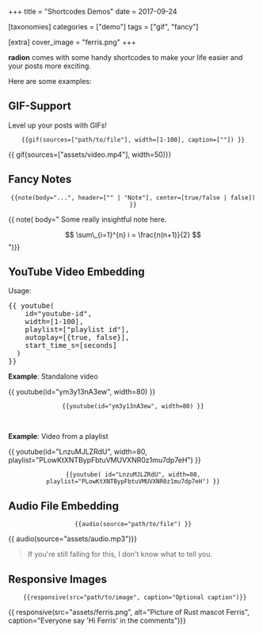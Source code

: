 +++
title = "Shortcodes Demos"
date = 2017-09-24

[taxonomies]
categories = ["demo"]
tags = ["gif", "fancy"]

[extra]
cover_image = "ferris.png"
+++

**radion** comes with some handy shortcodes to make your life easier and
your posts more exciting.

<!-- more -->

Here are some examples:

## GIF-Support

Level up your posts with GIFs!

$$
\texttt{\{\{ gif(sources=["path/to/file"], width=[1-100], caption=[""]) \}\}}
$$

{{ gif(sources=["assets/video.mp4"], width=50)}}

## Fancy Notes

$$
\texttt{\{\{ note(body="...", header=["" | "Note"], center=[true/false | false]) \}\}}
$$

{{ note(
body="
Some really insightful note here.

$$ \sum\_{i=1}^{n} i = \frac{n(n+1)}{2} $$
")}}

## YouTube Video Embedding

Usage:

<pre>
{{ youtube(
    id="youtube-id",
    width=[1-100],
    playlist=["playlist id"],
    autoplay=[{true, false}],
    start_time_s=[seconds]
  )
}}
</pre>

**Example**: Standalone video

{{ youtube(id="ym3y13nA3ew", width=80) }}

$$
\texttt{\{\{ youtube(id="ym3y13nA3ew", width=80) \}\}}
$$

<br>

**Example**: Video from a playlist

{{ youtube(id="LnzuMJLZRdU", width=80, playlist="PLowKtXNTBypFbtuVMUVXNR0z1mu7dp7eH") }}

$$
\texttt{\{\{ youtube( id="LnzuMJLZRdU", width=80, playlist="PLowKtXNTBypFbtuVMUVXNR0z1mu7dp7eH") \}\}}
$$

## Audio File Embedding

$$
\texttt{\{\{ audio(source="path/to/file") \}\}}
$$

{{ audio(source="assets/audio.mp3")}}

> If you're still falling for this, I don't know what to tell you.

## Responsive Images

$$
\texttt{ \{\{ responsive(src="path/to/image", caption="Optional caption")\}\} }
$$

{{ responsive(src="assets/ferris.png", alt="Picture of Rust mascot Ferris", caption="Everyone say 'Hi Ferris' in the comments")}}
